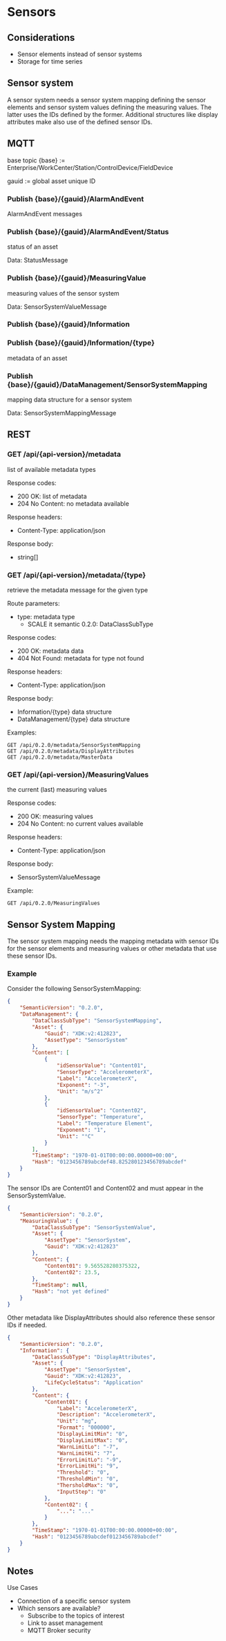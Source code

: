 # Sensors

## Considerations

- Sensor elements instead of sensor systems
- Storage for time series

## Sensor system

A sensor system needs a sensor system mapping defining the sensor elements and sensor system values defining the measuring values. The latter uses the IDs defined by the former. Additional structures like display attributes make also use of the defined sensor IDs.

## MQTT

base topic {base} := Enterprise/WorkCenter/Station/ControlDevice/FieldDevice

gauid := global asset unique ID

### Publish {base}/{gauid}/AlarmAndEvent
AlarmAndEvent messages

### Publish {base}/{gauid}/AlarmAndEvent/Status
status of an asset

Data: StatusMessage

### Publish {base}/{gauid}/MeasuringValue
measuring values of the sensor system

Data: SensorSystemValueMessage

### Publish {base}/{gauid}/Information

### Publish {base}/{gauid}/Information/{type}
metadata of an asset

### Publish {base}/{gauid}/DataManagement/SensorSystemMapping
mapping data structure for a sensor system

Data: SensorSystemMappingMessage

## REST

### GET /api/{api-version}/metadata
list of available metadata types

Response codes:
- 200 OK: list of metadata
- 204 No Content: no metadata available

Response headers:
- Content-Type: application/json

Response body:
- string[]

### GET /api/{api-version}/metadata/{type}
retrieve the metadata message for the given type

Route parameters:
- type: metadata type
    - SCALE it semantic 0.2.0: DataClassSubType

Response codes:
- 200 OK: metadata data
- 404 Not Found: metadata for type not found

Response headers:
- Content-Type: application/json

Response body:
- Information/{type} data structure
- DataManagement/{type} data structure

Examples:
```
GET /api/0.2.0/metadata/SensorSystemMapping
GET /api/0.2.0/metadata/DisplayAttributes
GET /api/0.2.0/metadata/MasterData
```

### GET /api/{api-version}/MeasuringValues
the current (last) measuring values

Response codes:
- 200 OK: measuring values
- 204 No Content: no current values available

Response headers:
- Content-Type: application/json

Response body:
- SensorSystemValueMessage

Example:
```
GET /api/0.2.0/MeasuringValues
```

## Sensor System Mapping
The sensor system mapping needs the mapping metadata with sensor IDs for the sensor elements and measuring values or other metadata that use these sensor IDs.

### Example

Consider the following SensorSystemMapping:
```json
{
    "SemanticVersion": "0.2.0",
    "DataManagement": {
        "DataClassSubType": "SensorSystemMapping",
        "Asset": {
            "Gauid": "XDK:v2:412823",
            "AssetType": "SensorSystem"
        },
        "Content": [
            {
                "idSensorValue": "Content01",
                "SensorType": "AccelerometerX",
                "Label": "AccelerometerX",
                "Exponent": "-3",
                "Unit": "m/s^2"
            },
            {
                "idSensorValue": "Content02",
                "SensorType": "Temperature",
                "Label": "Temperature Element",
                "Exponent": "1",
                "Unit": "°C"
            }
        ],
        "TimeStamp": "1970-01-01T00:00:00.00000+00:00",
        "Hash": "0123456789abcdef48.825280123456789abcdef"
    }
}
```

The sensor IDs are Content01 and Content02 and must appear in the SensorSystemValue.
```json
{
    "SemanticVersion": "0.2.0",
    "MeasuringValue": {
        "DataClassSubType": "SensorSystemValue",
        "Asset": {
            "AssetType": "SensorSystem",
            "Gauid": "XDK:v2:412823"
        },
        "Content": {
            "Content01": 9.565528280375322,
            "Content02": 23.5,
        },
        "TimeStamp": null,
        "Hash": "not yet defined"
    }
}
```

Other metadata like DisplayAttributes should also reference these sensor IDs if needed.
```json
{
    "SemanticVersion": "0.2.0",
    "Information": {
        "DataClassSubType": "DisplayAttributes",
        "Asset": {
            "AssetType": "SensorSystem",
            "Gauid": "XDK:v2:412823",
            "LifeCycleStatus": "Application"
        },
        "Content": {
            "Content01": {
                "Label": "AccelerometerX",
                "Description": "AccelerometerX",
                "Unit": "mg",
                "Format": "000000",
                "DisplayLimitMin": "0",
                "DisplayLimitMax": "0",
                "WarnLimitLo": "-7",
                "WarnLimitHi": "7",
                "ErrorLimitLo": "-9",
                "ErrorLimitHi": "9",
                "Threshold": "0",
                "ThresholdMin": "0",
                "ThersholdMax": "0",
                "InputStep": "0"
            },
            "Content02": {
                "...": "..."
            }
        },
        "TimeStamp": "1970-01-01T00:00:00.00000+00:00",
        "Hash": "0123456789abcdef0123456789abcdef"
    }
}
```

## Notes

Use Cases
- Connection of a specific sensor system
- Which sensors are available?
    - Subscribe to the topics of interest
    - Link to asset management
    - MQTT Broker security
